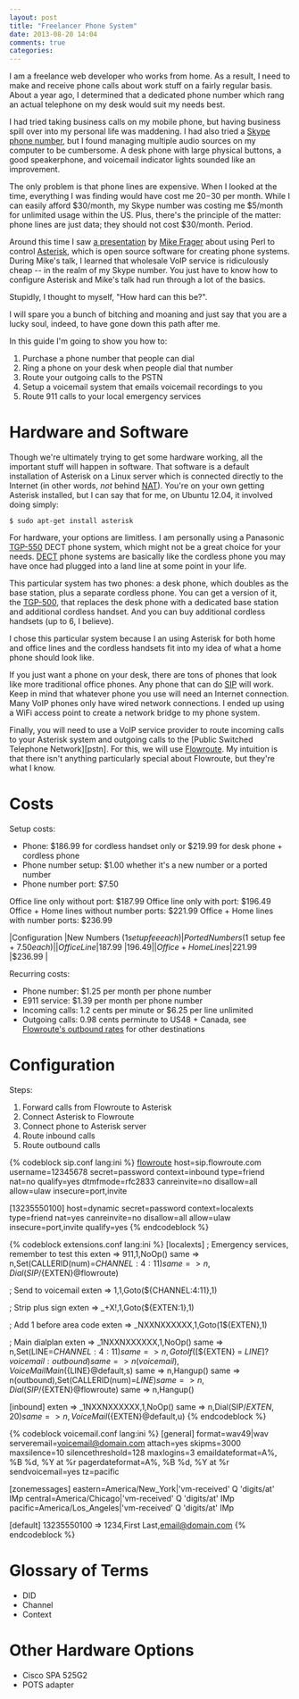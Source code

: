 ```yaml
---
layout: post
title: "Freelancer Phone System"
date: 2013-08-20 14:04
comments: true
categories: 
---
```


I am a freelance web developer who works from home. As a result, I need to make and receive phone calls about work stuff on a fairly regular basis. About a year ago, I determined that a dedicated phone number which rang an actual telephone on my desk would suit my needs best.

I had tried taking business calls on my mobile phone, but having business spill over into my personal life was maddening. I had also tried a [Skype phone number][skype-number], but I found managing multiple audio sources on my computer to be cumbersome. A desk phone with large physical buttons, a good speakerphone, and voicemail indicator lights sounded like an improvement.

The only problem is that phone lines are expensive. When I looked at the time, everything I was finding would have cost me $20-$30 per month. While I can easily afford $30/month, my Skype number was costing me $5/month for unlimited usage within the US. Plus, there's the principle of the matter: phone lines are just data; they should not cost $30/month. Period.

Around this time I saw [a presentation][asterisk-talk] by [Mike Frager][mike-frager] about using Perl to control [Asterisk][asterisk], which is open source software for creating phone systems. During Mike's talk, I learned that wholesale VoIP service is ridiculously cheap -- in the realm of my Skype number. You just have to know how to configure Asterisk and Mike's talk had run through a lot of the basics.

Stupidly, I thought to myself, "How hard can this be?".

I will spare you a bunch of bitching and moaning and just say that you are a lucky soul, indeed, to have gone down this path after me.

In this guide I'm going to show you how to:

1. Purchase a phone number that people can dial
2. Ring a phone on your desk when people dial that number
3. Route your outgoing calls to the PSTN
4. Setup a voicemail system that emails voicemail recordings to you
5. Route 911 calls to your local emergency services

# Hardware and Software

Though we're ultimately trying to get some hardware working, all the important stuff will happen in software. That software is a default installation of Asterisk on a Linux server which is connected directly to the Internet (in other words, _not_ behind [NAT][nat]). You're on your own getting Asterisk installed, but I can say that for me, on Ubuntu 12.04, it involved doing simply:

    $ sudo apt-get install asterisk

For hardware, your options are limitless. I am personally using a Panasonic [TGP-550][tgp-550] DECT phone system, which might not be a great choice for your needs. [DECT][dect] phone systems are basically like the cordless phone you may have once had plugged into a land line at some point in your life.

This particular system has two phones: a desk phone, which doubles as the base station, plus a separate cordless phone. You can get a version of it, the [TGP-500][tgp-500], that replaces the desk phone with a dedicated base station and additional cordless handset. And you can buy additional cordless handsets (up to 6, I believe).

I chose this particular system because I an using Asterisk for both home and office lines and the cordless handsets fit into my idea of what a home phone should look like.

If you just want a phone on your desk, there are tons of phones that look like more traditional office phones. Any phone that can do [SIP][sip] will work. Keep in mind that whatever phone you use will need an Internet connection. Many VoIP phones only have wired network connections. I ended up using a WiFi access point to create a network bridge to my phone system.

Finally, you will need to use a VoIP service provider to route incoming calls to your Asterisk system and outgoing calls to the [Public Switched Telephone Network][pstn]. For this, we will use [Flowroute][flowroute]. My intuition is that there isn't anything particularly special about Flowroute, but they're what I know.

# Costs

Setup costs:

- Phone: $186.99 for cordless handset only or $219.99 for desk phone + cordless phone
- Phone number setup: $1.00 whether it's a new number or a ported number
- Phone number port: $7.50

Office line only without port: $187.99
Office line only with port: $196.49
Office + Home lines without number ports: $221.99
Office + Home lines with number ports: $236.99

|Configuration      |New Numbers ($1 setup fee each)|Ported Numbers ($1 setup fee + $7.50 each)|
|Office Line        |$187.99                        |$196.49                                   |
|Office + Home Lines|$221.99                        |$236.99                                   |

Recurring costs:

- Phone number: $1.25 per month per phone number
- E911 service: $1.39 per month per phone number
- Incoming calls: 1.2 cents per minute or $6.25 per line unlimited
- Outgoing calls: 0.98 cents perminute to US48 + Canada, see [Flowroute's outbound rates][outgoing-rates] for other destinations

# Configuration

Steps:

1. Forward calls from Flowroute to Asterisk
2. Connect Asterisk to Flowroute
3. Connect phone to Asterisk server
4. Route inbound calls
5. Route outbound calls

{% codeblock sip.conf lang:ini %}
[flowroute]
host=sip.flowroute.com
username=12345678
secret=password
context=inbound
type=friend
nat=no
qualify=yes
dtmfmode=rfc2833
canreinvite=no
disallow=all
allow=ulaw
insecure=port,invite

[13235550100]
host=dynamic
secret=password
context=localexts
type=friend
nat=yes
canreinvite=no
disallow=all
allow=ulaw
insecure=port,invite
qualify=yes
{% endcodeblock %}

{% codeblock extensions.conf lang:ini %}
[localexts]
; Emergency services, remember to test this
exten => 911,1,NoOp()
  same => n,Set(CALLERID(num)=${CHANNEL:4:11})
  same => n,Dial(SIP/${EXTEN}@flowroute)

; Send to voicemail
exten => 1,1,Goto(${CHANNEL:4:11},1)

; Strip plus sign
exten => _+X!,1,Goto(${EXTEN:1},1)

; Add 1 before area code
exten => _NXXNXXXXXX,1,Goto(1${EXTEN},1)

; Main dialplan
exten => _1NXXNXXXXXX,1,NoOp()
  same => n,Set(LINE=${CHANNEL:4:11})
  same => n,GotoIf($[${EXTEN} = ${LINE}]?voicemail:outbound)
  same => n(voicemail),VoiceMailMain(${LINE}@default,s)
  same => n,Hangup()
  same => n(outbound),Set(CALLERID(num)=${LINE})
  same => n,Dial(SIP/${EXTEN}@flowroute)
  same => n,Hangup()

[inbound]
exten => _1NXXNXXXXXX,1,NoOp()
  same => n,Dial(SIP/${EXTEN},20)
  same => n,VoiceMail(${EXTEN}@default,u)
{% endcodeblock %}

{% codeblock voicemail.conf lang:ini %}
[general]
format=wav49|wav
serveremail=voicemail@domain.com
attach=yes
skipms=3000
maxsilence=10
silencethreshold=128
maxlogins=3
emaildateformat=A%, %B %d, %Y at %r
pagerdateformat=A%, %B %d, %Y at %r
sendvoicemail=yes
tz=pacific

[zonemessages]
eastern=America/New_York|'vm-received' Q 'digits/at' IMp
central=America/Chicago|'vm-received' Q 'digits/at' IMp
pacific=America/Los_Angeles|'vm-received' Q 'digits/at' IMp

[default]
13235550100 => 1234,First Last,email@domain.com
{% endcodeblock %}

# Glossary of Terms

- DID
- Channel
- Context

# Other Hardware Options

- Cisco SPA 525G2
- POTS adapter

[asterisk]: http://www.asterisk.org/
[ubuntu]: http://www.ubuntu.com/
[tgp-500]: http://www.panasonic.com/business/psna/products-home-business/sip-communications/Hosted-Open-Source-Market/KX-TGP500.aspx
[tgp-550]: http://www.panasonic.com/business/psna/products-home-business/sip-communications/Hosted-Open-Source-Market/KX-TGP550.aspx
[flowroute]: http://flowroute.com/
[outgoing-rates]: http://flowroute.com/services/rates/
[skype-number]: http://www.skype.com/en/features/online-number/
[la-perl]: http://losangeles.pm.org/
[asterisk-talk]: http://losangeles.pm.org/presentations/voip/VOIP_with_Perl.pdf
[mike-frager]: https://twitter.com/mfrager
[nat]: http://en.wikipedia.org/wiki/Network_address_translation
[dect]: http://en.wikipedia.org/wiki/Digital_Enhanced_Cordless_Telecommunications
[sip]: http://en.wikipedia.org/wiki/Session_Initiation_Protocol
